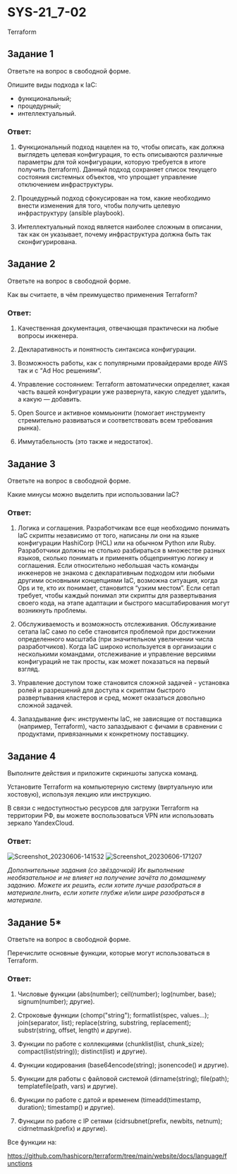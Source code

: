 # SYS-21_7-02
Terraform
## Задание 1
Ответьте на вопрос в свободной форме.

Опишите виды подхода к IaC:
- функциональный;
- процедурный;
- интеллектуальный.

### Ответ:
1. Функциональный подход нацелен на то, чтобы описать, как должна выглядеть целевая конфигурация, то есть описываются различные параметры для той конфигурации, которую требуется в итоге получить (terraform). Данный подход сохраняет список текущего состояния  системных объектов, что упрощает управление отключением инфраструктуры.

2. Процедурный подход сфокусирован на том, какие необходимо внести изменения для того, чтобы получить целевую инфраструктуру (ansible playbook).

3. Интеллектуальный поход является наиболее сложным в описании, так как он указывает, почему инфраструктура должна быть так сконфигурирована.

## Задание 2
Ответьте на вопрос в свободной форме.

Как вы считаете, в чём преимущество применения Terraform?

### Ответ:
1. Качественная документация, отвечающая практически на любые вопросы инженера.

2. Декларативность и понятность синтаксиса конфигурации.

3. Возможность работы, как с популярными провайдерами вроде AWS так и с “Ad Hoc решениям”.

4. Управление состоянием: Terraform автоматически определяет, какая часть вашей конфигурации уже развернута, какую следует удалить, а какую — добавить.

5. Open Source и активное коммьюнити (помогает инструменту стремительно развиваться и соответствовать всем требования рынка).

6. Иммутабельность (это также и недостаток).


## Задание 3
Ответьте на вопрос в свободной форме.

Какие минусы можно выделить при использовании IaC?

### Ответ:
1. Логика и соглашения. Разработчикам все еще необходимо понимать IaC скрипты независимо от того, написаны ли они на языке конфигурации HashiCorp (HCL) или на обычном Python или Ruby. Разработчики должны не столько разбираться в множестве разных языков, сколько понимать и применять общепринятую логику и соглашения. Если относительно небольшая часть команды инженеров не знакома с декларативным подходом или любыми другими основными концепциями IaC, возможна ситуация, когда Ops и те, кто их понимает, становится “узким местом”. Если сетап требует, чтобы каждый понимал эти скрипты для развертывания своего кода, на этапе адаптации и быстрого масштабирования могут возникнуть проблемы.

2. Обслуживаемость и возможность отслеживания. Обслуживание сетапа IaC само по себе становится проблемой при достижении определенного масштаба (при значительном увеличении числа разработчиков). Когда IaC широко используется в организации с несколькими командами, отслеживание и управление версиями конфигураций не так просты, как может показаться на первый взгляд.

3. Управление доступом тоже становится сложной задачей - установка ролей и разрешений для доступа к скриптам быстрого развертывания кластеров и сред, может оказаться довольно сложной задачей.

4. Запаздывание фич: инструменты IaC, не зависящие от поставщика (например, Terraform), часто запаздывают с фичами в сравнении с продуктами, привязанными к конкретному поставщику.
## Задание 4
Выполните действия и приложите скриншоты запуска команд.

Установите Terraform на компьютерную систему (виртуальную или хостовую), используя лекцию или инструкцию.

В связи с недоступностью ресурсов для загрузки Terraform на территории РФ, вы можете воспользоваться VPN или использовать зеркало YandexCloud.

### Ответ:
![Screenshot_20230606-141532](https://github.com/Roman-Teterevlev/SYS-21_7-02/assets/132853752/664cb674-a071-444c-9f8a-fe3ad129506b)
![Screenshot_20230606-171207](https://github.com/Roman-Teterevlev/SYS-21_7-02/assets/132853752/0950cdb0-2213-4b66-9f7c-0a3dc4ee6d91)

*Дополнительные задания (со звёздочкой)
Их выполнение необязательное и не влияет на получение зачёта по домашнему заданию. Можете их решить, если хотите лучше разобраться в материале.лнить, если хотите глубже и/или шире разобраться в материале.*

## Задание 5*
Ответьте на вопрос в свободной форме.

Перечислите основные функции, которые могут использоваться в Terraform.

### Ответ:
1. Числовые функции (abs(number); ceil(number); log(number, base); signum(number); другие).

2. Строковые функции (chomp("string"); formatlist(spec, values...); join(separator, list); replace(string, substring, replacement); substr(string, offset, length) и другие).

3. Функции по работе с коллекциями (chunklist(list, chunk_size); compact(list(string)); distinct(list) и другие).

4. Функции кодирования (base64encode(string); jsonencode() и другие).

5. Функции для работы с файловой системой (dirname(string); file(path); templatefile(path, vars) и другие).

6. Функции по работе с датой и временем (timeadd(timestamp, duration); timestamp() и другие).

7. Функции по работе с IP сетями (cidrsubnet(prefix, newbits, netnum); cidrnetmask(prefix) и другие).

Все функции на:

https://github.com/hashicorp/terraform/tree/main/website/docs/language/functions
